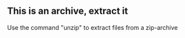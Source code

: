 This is an archive, extract it
-----------------------

Use the command "unzip" to extract files from a zip-archive
